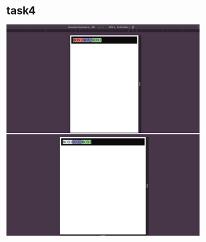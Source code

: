 # task4
![image_alt](https://github.com/jodusuhan/task4/blob/3399869f433e50df36e4918d7f9b6f9e3d631433/4.png)
![image_alt](https://github.com/jodusuhan/task4/blob/80c95aeb8dda118738721399d9824424e5dfa873/4.1.png)
